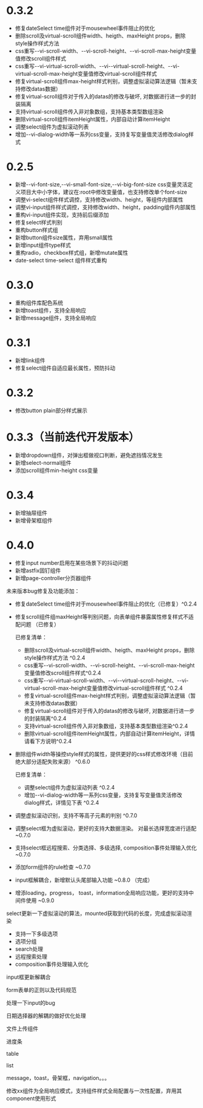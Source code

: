 # 0.3.2

- 修复dateSelect time组件对于mousewheel事件阻止的优化
- 删除scroll及virtual-scroll组件width、heigth、maxHeight  props，删除style操作样式方法
- css重写--vi-scroll-width、--vi-scroll-height、--vi-scroll-max-height变量值修改scroll组件样式
- css重写--vi-virtual-scroll-width、--vi--virtual-scroll-height、--vi-virtual-scroll-max-height变量值修改virtual-scroll组件样式
- 修复virtual-scroll组件max-height样式判别，调整虚拟滚动算法逻辑（暂未支持修改datas数据）
- 修复virtual-scroll组件对于传入的datas的修改与破坏, 对数据进行进一步的封装隔离
- 支持virtual-scroll组件传入非对象数组，支持基本类型数组渲染
- 删除virtual-scroll组件itemHeight属性，内部自动计算itemHeight
- 调整select组件为虚拟滚动列表
- 增加--vi-dialog-width等一系列css变量，支持复写变量值灵活修改dialog样式

# 0.2.5

- 新增--vi-font-size,--vi-small-font-size,--vi-big-font-size css变量灵活定义项目大中小字体，建议在:root中修改变量值，也支持修改单个font-size
- 调整vi-select组件样式调控，支持修改width、height，等组件内部属性
- 调整vi-input组件样式调控，支持修改width、height，padding组件内部属性
- 重构vi-input组件实现，支持前后缀添加
- 修复select样式判别
- 重构button样式组
- 新增button组件size属性，弃用small属性
- 新增input组件type样式
- 重构radio，checkbox样式组，新增mutate属性
- date-select time-select 组件样式重构

# 0.3.0

- 重构组件库配色系统
- 新增toast组件，支持全局响应
- 新增message组件，支持全局响应

# 0.3.1

- 新增link组件
- 修复select组件自适应最长属性，预防抖动

# 0.3.2

- 修改button plain部分样式展示

# 0.3.3（当前迭代开发版本）

- 新增dropdown组件，对弹出框做视口判断，避免遮挡情况发生
- 新增select-normal组件
- 添加scroll组件min-height css变量

# 0.3.4

- 新增抽屉组件
- 新增骨架框组件

# 0.4.0

- 修复input number启用在某些场景下的抖动问题
- 新增astfix固钉组件
- 新增page-controller分页器组件



未来版本bug修复及功能添加：

- 修复dateSelect time组件对于mousewheel事件阻止的优化（已修复）^0.2.4

- 修复scroll组件组maxHeight等判别问题，向表单组件暴露属性修复样式不适配问题 （已修复）

  已修复清单：

  - 删除scroll及virtual-scroll组件width、heigth、maxHeight  props，删除style操作样式方法 ^0.2.4
  - css重写--vi-scroll-width、--vi-scroll-height、--vi-scroll-max-height变量值修改scroll组件样式^0.2.4
  - css重写--vi-virtual-scroll-width、--vi--virtual-scroll-height、--vi-virtual-scroll-max-height变量值修改virtual-scroll组件样式 ^0.2.4
  - 修复virtual-scroll组件max-height样式判别，调整虚拟滚动算法逻辑（暂未支持修改datas数据）
  - 修复virtual-scroll组件对于传入的datas的修改与破坏, 对数据进行进一步的封装隔离^0.2.4
  - 支持virtual-scroll组件传入非对象数组，支持基本类型数组渲染^0.2.4
  - 删除virtual-scroll组件itemHeight属性，内部自动计算itemHeight，详情请看下方说明^0.2.4

- 删除组件width等操控style样式的属性，提供更好的css样式修改环境（目前绝大部分适配失败来源） ^0.6.0

  已修复清单：

  - 调整select组件为虚拟滚动列表 ^0.2.4
  - 增加--vi-dialog-width等一系列css变量，支持复写变量值灵活修改dialog样式，详情见下表 ^0.2.4

- 调整虚拟滚动识别，支持不等高子元素的判别 ^0.7.0

- 调整select框为虚拟滚动，更好的支持大数据渲染。 对最长选择宽度进行适配  ~0.7.0

- 支持select框远程搜索、分类选择、多级选择, composition事件处理输入优化 ~0.7.0

- 添加form组件的rule检查 ~0.7.0

- input框解耦合，新增默认头尾部输入功能 ~0.8.0 （完成）

- 增添loading，progress， toast，information全局响应功能，更好的支持中间件使用 ~0.9.0

select更新一下虚拟滚动的算法，mounted获取到代码的长度，完成虚拟滚动渲染

- 支持一下多级选项
- 选项分组
- search处理
- 远程搜索处理
- composition事件处理输入优化

input框更新解耦合

form表单的正则以及代码规范

处理一下input的bug

日期选择器的解耦的做好优化处理

文件上传组件

进度条

table

list

message，toast，骨架框，navigation。。。

修改xx组件为全局响应模式，支持组件样式全局配置与一次性配置，弃用其component使用形式